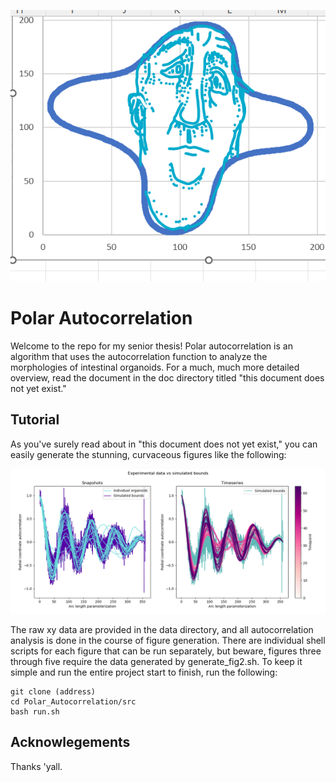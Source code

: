 ![His name is Organoidio and I made him in the snipping tool.](doc/hi.png)

# Polar Autocorrelation

Welcome to the repo for my senior thesis! Polar autocorrelation is an algorithm that uses the autocorrelation function to
analyze the morphologies of intestinal organoids. For a much, much more detailed overview, read the document in the doc 
directory titled "this document does not yet exist."

## Tutorial

As you've surely read about in "this document does not yet exist," you can easily generate the stunning, curvaceous 
figures like the following:

![figure 5](doc/fig5.png)


The raw xy data are provided in the data directory, and all autocorrelation analysis is done in the course of figure generation.
There are individual shell scripts for each figure that can be run separately, but beware, figures three through five require 
the data generated by generate_fig2.sh. To keep it simple and run the entire project start to finish, run the following:

```
git clone (address)
cd Polar_Autocorrelation/src
bash run.sh
```

## Acknowlegements 

Thanks 'yall.